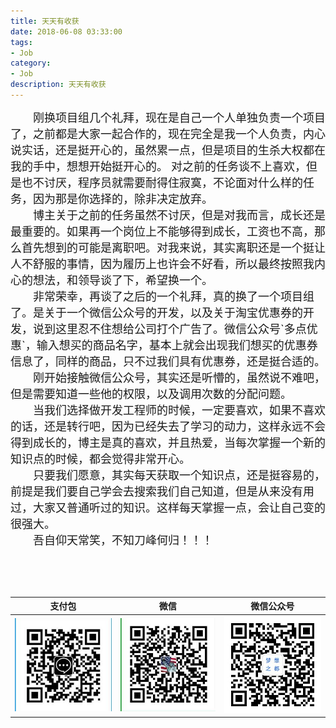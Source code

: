 ```yaml
---
title: 天天有收获
date: 2018-06-08 03:33:00
tags: 
- Job
category: 
- Job
description: 天天有收获
---
```

<!-- image url 
https://raw.githubusercontent.com/HealerJean/HealerJean.github.io/master/blogImages
　　首行缩进
<font color="red">  </font>
-->


<font size="4">
　　刚换项目组几个礼拜，现在是自己一个人单独负责一个项目了，之前都是大家一起合作的，现在完全是我一个人负责，内心说实话，还是挺开心的，虽然累一点，但是项目的生杀大权都在我的手中，想想开始挺开心的。 对之前的任务谈不上喜欢，但是也不讨厌，程序员就需要耐得住寂寞，不论面对什么样的任务，因为那是你选择的，除非决定放弃。<br/>
　　博主关于之前的任务虽然不讨厌，但是对我而言，成长还是最重要的。如果再一个岗位上不能够得到成长，工资也不高，那么首先想到的可能是离职吧。对我来说，其实离职还是一个挺让人不舒服的事情，因为履历上也许会不好看，所以最终按照我内心的想法，和领导谈了下，希望换一个。<br/>
　　非常荣幸，再谈了之后的一个礼拜，真的换了一个项目组了。是关于一个微信公众号的开发，以及关于淘宝优惠券的开发，说到这里忍不住想给公司打个广告了。微信公众号`多点优惠`，输入想买的商品名字，基本上就会出现我们想买的优惠券信息了，同样的商品，只不过我们具有优惠券，还是挺合适的。<br/>
　　刚开始接触微信公众号，其实还是听懵的，虽然说不难吧，但是需要知道一些他的权限，以及调用次数的分配问题。<br/>
　　当我们选择做开发工程师的时候，一定要喜欢，如果不喜欢的话，还是转行吧，因为已经失去了学习的动力，这样永远不会得到成长的，博主是真的喜欢，并且热爱，当每次掌握一个新的知识点的时候，都会觉得非常开心。<br/>
　　只要我们愿意，其实每天获取一个知识点，还是挺容易的，前提是我们要自己学会去搜索我们自己知道，但是从来没有用过，大家又普通听过的知识。这样每天掌握一点，会让自己变的很强大。<br/>
　　吾自仰天常笑，不知刀峰何归！！！

</font>
　　
　　

<br/><br/><br/>


|支付包 | 微信|微信公众号|
|:-------:|:-------:|:------:|
|![支付宝](https://raw.githubusercontent.com/HealerJean/HealerJean.github.io/master/assets/img/tctip/alpay.jpg) | ![微信](https://raw.githubusercontent.com/HealerJean/HealerJean.github.io/master/assets/img/tctip/weixin.jpg)|![微信公众号](https://raw.githubusercontent.com/HealerJean/HealerJean.github.io/master/assets/img/my/qrcode_for_gh_a23c07a2da9e_258.jpg)|




<!-- Gitalk 评论 start  -->

<link rel="stylesheet" href="https://unpkg.com/gitalk/dist/gitalk.css">
<script src="https://unpkg.com/gitalk@latest/dist/gitalk.min.js"></script> 
<div id="gitalk-container"></div>    
 <script type="text/javascript">
    var gitalk = new Gitalk({
		clientID: `1d164cd85549874d0e3a`,
		clientSecret: `527c3d223d1e6608953e835b547061037d140355`,
		repo: `HealerJean.github.io`,
		owner: 'HealerJean',
		admin: ['HealerJean'],
		id: 'zxmbXwBgvr26t5yE',
    });
    gitalk.render('gitalk-container');
</script> 

<!-- Gitalk end -->

